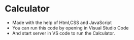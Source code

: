 # Calculator
* Made with the help of Html,CSS and JavaScript
* You can run this code by opening in Visual Studio Code
* And start server in VS code to run the Calculator.

